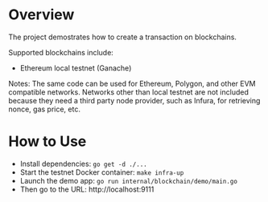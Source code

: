# Overview
The project demostrates how to create a transaction on blockchains.

Supported blockchains include:
- Ethereum local testnet (Ganache)

Notes:
The same code can be used for Ethereum, Polygon, and other EVM compatible networks. Networks other than local testnet are not included because they need a third party node provider, such as Infura, for retrieving nonce, gas price, etc.

# How to Use
- Install dependencies:
```go get -d ./...```
- Start the testnet Docker container:
```make infra-up```
- Launch the demo app:
```go run internal/blockchain/demo/main.go```
- Then go to the URL:
http://localhost:9111


